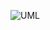 ![UML](https://github.com/felipedalperio/mini_ecommerce_estudo/assets/45234913/224d1728-e3b8-42af-904b-75308d604b84)
